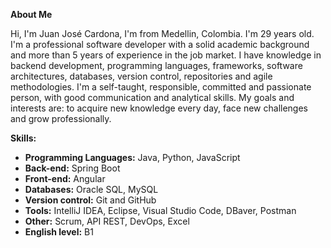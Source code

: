 **About Me**

Hi, I'm Juan José Cardona, I'm from Medellin, Colombia. I'm 29 years old.
I'm a professional software developer with a solid academic background and more than 5 years of experience in the job market. I have knowledge in backend development, programming languages, frameworks, software architectures, databases, version control, repositories and agile methodologies. I'm a self-taught, responsible, committed and passionate person, with good communication and analytical skills. My goals and interests are: to acquire new knowledge every day, face new challenges and grow professionally.

**Skills:**
- **Programming Languages:** Java, Python, JavaScript
- **Back-end:** Spring Boot
- **Front-end:** Angular
- **Databases:** Oracle SQL, MySQL
- **Version control:** Git and GitHub
- **Tools:** IntelliJ IDEA, Eclipse, Visual Studio Code, DBaver, Postman
- **Other:** Scrum, API REST, DevOps, Excel
- **English level:** B1
